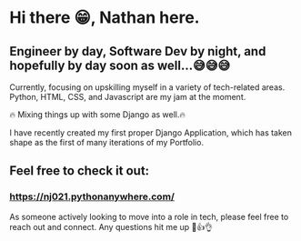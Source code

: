 <!--
**NSJ021/NSJ021** is a ✨ _special_ ✨ repository because its `README.md` (this file) appears on your GitHub profile.

Here are some ideas to get you started:

- 🔭 I’m currently working on ...
- 🌱 I’m currently learning ...
- 👯 I’m looking to collaborate on ...
- 🤔 I’m looking for help with ...
- 💬 Ask me about ...
- 📫 How to reach me: ...
- 😄 Pronouns: ...
- ⚡ Fun fact: ...
-->

# Hi there 😁, Nathan here.

## Engineer by day, Software Dev by night, and hopefully by day soon as well...😅😅😅

Currently, focusing on upskilling myself in a variety of tech-related areas. Python, HTML, CSS, and Javascript are my jam at the moment.

🔥 Mixing things up with some Django as well.🔥


I have recently created my first proper Django Application, which has taken shape as the first of many iterations of my Portfolio. 

## Feel free to check it out:

### https://nj021.pythonanywhere.com/

As someone actively looking to move into a role in tech, please feel free to reach out and connect.
Any questions hit me up 🤙👍👌
